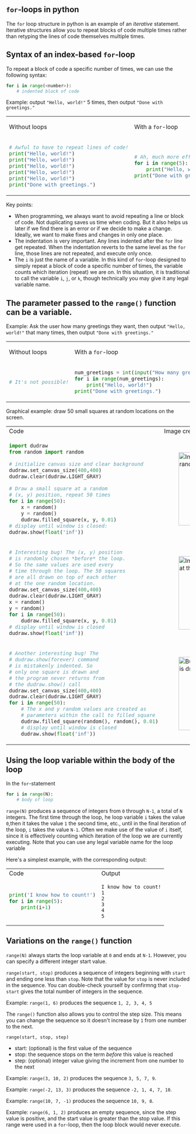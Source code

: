 ## `for`-loops in python

The `for` loop structure in python is an example of an *iterative* statement. Iterative structures allow you to repeat blocks of code multiple times rather than retyping the lines of code themselves multiple times.

## Syntax of an index-based `for`-loop

To repeat a block of code a specific number of times, we can use the following syntax:

```python
for i in range(<number>):
    # indented block of code
```

Example: output `"Hello, world!"` 5 times, then output `"Done with greetings."`
<table>
<tr><td>Without loops</td>
<td>

With a `for`-loop</td></tr>
<tr>
<td nowrap>

```python
# Awful to have to repeat lines of code!
print("Hello, world!")
print("Hello, world!")
print("Hello, world!")
print("Hello, world!")
print("Hello, world!")
print("Done with greetings.")
```
</td>
<td nowrap>

```python
# Ah, much more efficient!
for i in range(5):
    print("Hello, world!")
print("Done with greetings.")
```
</td>
</tr>
</table>

Key points:
- When programming, we always want to avoid repeating a line or block of code. Not duplicating saves us time when coding. But it also helps us later if we find there is an error or if we decide to make a change. Ideally, we want to make fixes and changes in only one place.
- The indentation is very important. Any lines indented after the `for` line get repeated. When the indentation reverts to the same level as the `for` line, those lines are not repeated, and execute only once.
- The `i` is just the name of a variable. In this kind of `for`-loop designed to simply repeat a block of code a specific number of times, the variable counts which iteration (repeat) we are on. In this situation, it is traditional to call the variable `i`, `j`, or `k`, though technically you may give it any legal variable name.

## The parameter passed to the `range()` function can be a variable.

Example: Ask the user how many greetings they want, then output `"Hello, world!"` that many times, then output `"Done with greetings."`
<table>
<tr><td>Without loops</td>

<td>

With a `for`-loop</td></tr>
<tr>
<td nowrap>

```python
# It's not possible!
```
</td>
<td nowrap>

```python
num_greetings = int(input("How many greetings would you like? "))
for i in range(num_greetings):
    print("Hello, world!")
print("Done with greetings.")
```
</td>
</tr>
</table>


Graphical example: draw 50 small squares at random locations on the screen.

<table>
<tr><td>Code</td><td>Image created</td>
</tr>
<tr>
<td nowrap>

```python
import dudraw
from random import random

# initialize canvas size and clear background
dudraw.set_canvas_size(400,400)
dudraw.clear(dudraw.LIGHT_GRAY)

# Draw a small square at a random 
# (x, y) position, repeat 50 times
for i in range(50):
    x = random()
    y = random()
    dudraw.filled_square(x, y, 0.01)
# display until window is closed:
dudraw.show(float('inf'))
```
<td>

<figure>
<img src="img/random_squares.jpg" alt="Image of squares at 50 random locations" class="center", width="200">
</figure>
</td>
</tr>
<tr>
<td nowrap>

```python
# Interesting bug! The (x, y) position
# is randomly chosen *before* the loop.
# So the same values are used every
# time through the loop. The 50 squares
# are all drawn on top of each other
# at the one random location.
dudraw.set_canvas_size(400,400)
dudraw.clear(dudraw.LIGHT_GRAY)
x = random()
y = random()
for i in range(50):
    dudraw.filled_square(x, y, 0.01)
# display until window is closed
dudraw.show(float('inf'))
```
</td>
<td>

<figure>
<img src="img/random_squares_bug.jpg" alt="Image of 50 squares all at the same location" class="center", width="200">
</figure>
</td>
</tr>

<tr>
<td nowrap>

```python
# Another interesting bug! The
# dudraw.show(forever) command
# is mistakenly indented. So
# only one square is drawn and
# the program never returns from
# the dudraw.show() call
dudraw.set_canvas_size(400,400)
dudraw.clear(dudraw.LIGHT_GRAY)
for i in range(50):
    # The x and y random values are created as
    # parameters within the call to filled_square
    dudraw.filled_square(random(), random(), 0.01)
    # display until window is closed
    dudraw.show(float('inf'))
```
</td>
<td>

<figure>
<img src="img/random_squares_bug2.jpg" alt="Bug - only one square is drawn" class="center", width="200">
</figure>
</td>
</tr>
</table>

## Using the loop variable within the body of the loop

In the `for`-statement

```python
for i in range(N):
    # body of loop
```
`range(N)` produces a sequence of integers from `0` through `N-1`, a total of `N` integers. The first time through the loop, he loop variable `i` takes the value `0`,then it takes the value `1` the second time, etc., until in the final iteration of the loop, `i` takes the value `N-1`. Often we make use of the value of `i` itself, since it is effectively counting which iteration of the loop we are currently executing. Note that you can use any legal variable name for the loop variable

Here's a simplest example, with the corresponding output:
<table>
<tr><td>Code</td><td>Output</td></tr>
<tr>
<td nowrap>

```python
print('I know how to count!')
for i in range(5):
    print(i+1)
```
</td>

<td>

```
I know how to count!
1
2
3
4
5
```
</td>
</tr>
</table>

## Variations on the `range()` function

`range(N)` always starts the loop variable at `0` and ends at `N-1`. However, you can specify a different integer start value.

`range(start, stop)` produces a sequence of integers beginning with `start` and ending one less than `stop`. Note that the value for `stop` is never included in the sequence. You can double-check yourself by confirmng that `stop-start` gives the total number of integers in the sequence.

Example: `range(1, 6)` produces the sequence `1, 2, 3, 4, 5`

The `range()` function also allows you to control the step size. This means you can change the sequence so it doesn't increase by `1` from one number to the next.

`range(start, stop, step)`
- start: (optional) is the first value of the sequence
- stop: the sequence stops on the term *before* this value is reached
- step: (optional) integer value giving the increment from one number to the next

Example: `range(3, 10, 2)` produces the sequence `3, 5, 7, 9`.

Example: `range(-2, 13, 3)` produces the sequence `-2, 1, 4, 7, 10`.

Example: `range(10, 7, -1)` produces the sequence `10, 9, 8`.

Example: `range(6, 1, 2)` produces an empty sequence, since the step value is positive, and the start value is greater than the stop value. If this range were used in a `for`-loop, then the loop block would never execute.


